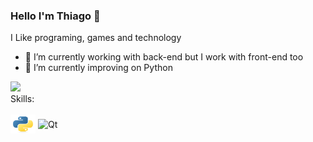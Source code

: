 ### Hello I'm Thiago  👋

I Like programing, games and technology

- 🔭 I’m currently working with back-end but I work with front-end too
- 🌱 I’m currently improving on Python

<div>
  <img height="180em" src="https://github-readme-stats.vercel.app/api?username=thiaguim87&show_icons=true&theme=dark&include_all_commits=true&count_private=true"/>
</div>
 
 <div>
  Skills:
 </div>
  
<div style="display: inline_block"><br>
  
  <img align="center" alt="Thiaguim-Python" height="30" width="40" src="https://raw.githubusercontent.com/devicons/devicon/master/icons/python/python-original.svg">
  <img align="center" alt="Qt" height="30" width="40" src="https://cdn.jsdelivr.net/gh/devicons/devicon/icons/qt/qt-original.svg" />
  
</div>

